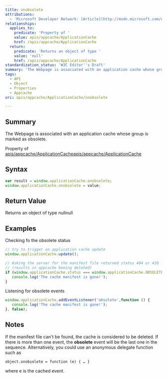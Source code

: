 ```yaml
---
title: onobsolete
attributions:
  - 'Microsoft Developer Network: [Article](http://msdn.microsoft.com/en-us/library/ie/hh828809%28v=vs.85%29.aspx)'
relationships:
  applies_to:
    predicate: 'Property of '
    value: apis/appcache/ApplicationCache
    href: /apis/appcache/ApplicationCache
  return:
    predicate: 'Returns an object of type '
    value: 'null'
    href: /apis/appcache/ApplicationCache
standardization_status: 'W3C Editor''s Draft'
summary: 'The Webpage is associated with an application cache whose group is marked as obsolete.'
tags:
  - API
  - Object
  - Properties
  - Appcache
uri: apis/appcache/ApplicationCache/onobsolete

---
```

## <span>Summary</span>

The Webpage is associated with an application cache whose group is marked as obsolete.

Property of [apis/appcache/ApplicationCache](/apis/appcache/ApplicationCache)[apis/appcache/ApplicationCache](/apis/appcache/ApplicationCache)

## <span>Syntax</span>

``` js
var result = window.applicationCache.onobsolete;
window.applicationCache.onobsolete = value;
```

## <span>Return Value</span>

Returns an object of type nullnull

## <span>Examples</span>

Checking fo the obsolete status

``` js
// try to trigger an application cache update
window.applicationCache.update();

// Asking the server for the manifest file returned status 404 or 410
// (results in appcache beeing deleted)
if (window.applicationCache.status === window.applicationCache.OBSOLETE) {
   console.log('The cache manifest is gone!');
}
```

Listening for obsolete events

``` js
window.applicationCache.addEventListener('obsolete',function () {
   console.log('The cache manifest is gone!');
}, false);
```

## <span>Notes</span>

If the manifest file can't be found, the cache is considered to be deleted. If there is more than one event, the **obsolete** event will be the last one in the sequence. Alternatively, you could use an anonymous delegate function such as

    object.onobsolete = function (e) { … }

where e is the cached event.